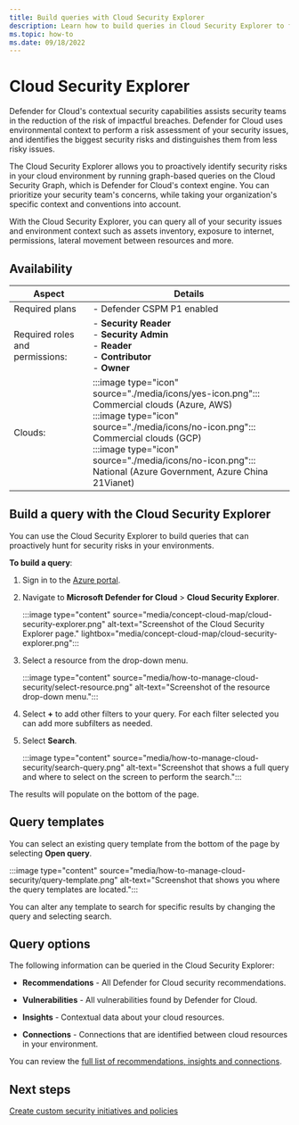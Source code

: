 ```yaml
---
title: Build queries with Cloud Security Explorer
description: Learn how to build queries in Cloud Security Explorer to find vulnerabilities that exist on your multicloud environment.
ms.topic: how-to
ms.date: 09/18/2022
---
```


# Cloud Security Explorer

Defender for Cloud's contextual security capabilities assists security teams in the reduction of the risk of impactful breaches. Defender for Cloud uses environmental context to perform a risk assessment of your security issues, and identifies the biggest security risks and distinguishes them from less risky issues.

The Cloud Security Explorer allows you to proactively identify security risks in your cloud environment by running graph-based queries on the Cloud Security Graph, which is Defender for Cloud's context engine. You can prioritize your security team's concerns, while taking your organization's specific context and conventions into account.  

With the Cloud Security Explorer, you can query all of your security issues and environment context such as assets inventory, exposure to internet, permissions, lateral movement between resources and more. 

## Availability

| Aspect | Details |
|--|--|
| Required plans | - Defender CSPM P1 enabled |
| Required roles and permissions: | - **Security Reader** <br> - **Security Admin** <br> - **Reader** <br> - **Contributor** <br> - **Owner** |
| Clouds: | :::image type="icon" source="./media/icons/yes-icon.png"::: Commercial clouds (Azure, AWS) <br>:::image type="icon" source="./media/icons/no-icon.png"::: Commercial clouds (GCP) <br>:::image type="icon" source="./media/icons/no-icon.png"::: National (Azure Government, Azure China 21Vianet) |

## Build a query with the Cloud Security Explorer

You can use the Cloud Security Explorer to build queries that can proactively hunt for security risks in your environments. 

**To build a query**:

1. Sign in to the [Azure portal](https://portal.azure.com).

1. Navigate to **Microsoft Defender for Cloud** > **Cloud Security Explorer**.

    :::image type="content" source="media/concept-cloud-map/cloud-security-explorer.png" alt-text="Screenshot of the Cloud Security Explorer page." lightbox="media/concept-cloud-map/cloud-security-explorer.png":::

1. Select a resource from the drop-down menu.

    :::image type="content" source="media/how-to-manage-cloud-security/select-resource.png" alt-text="Screenshot of the resource drop-down menu.":::

1. Select **+** to add other filters to your query. For each filter selected you can add more subfilters as needed.

1. Select **Search**.

    :::image type="content" source="media/how-to-manage-cloud-security/search-query.png" alt-text="Screenshot that shows a full query and where to select on the screen to perform the search.":::

The results will populate on the bottom of the page.

## Query templates

You can select an existing query template from the bottom of the page by selecting **Open query**.

:::image type="content" source="media/how-to-manage-cloud-security/query-template.png" alt-text="Screenshot that shows you where the query templates are located.":::

You can alter any template to search for specific results by changing the query and selecting search.

## Query options

The following information can be queried in the Cloud Security Explorer:

- **Recommendations** - All Defender for Cloud security recommendations.

- **Vulnerabilities** - All vulnerabilities found by Defender for Cloud.

- **Insights** - Contextual data about your cloud resources.  
        
- **Connections** - Connections that are identified between cloud resources in your environment.

You can review the [full list of recommendations, insights and connections](attack-path-reference.md). 

## Next steps

[Create custom security initiatives and policies](custom-security-policies.md)
